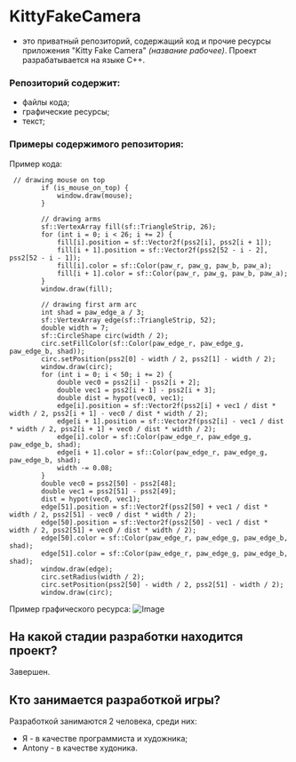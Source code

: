 # KittyFakeCamera
- это приватный репозиторий, содержащий код и прочие ресурсы приложения "Kitty Fake Camera" *(название рабочее)*.
Проект разрабатывается на языке C++.

### Репозиторий содержит:
* файлы кода;
* графические ресурсы;
* текст;

### Примеры содержимого репозитория:

Пример кода:
```
 // drawing mouse on top
        if (is_mouse_on_top) {
            window.draw(mouse);
        }

        // drawing arms
        sf::VertexArray fill(sf::TriangleStrip, 26);
        for (int i = 0; i < 26; i += 2) {
            fill[i].position = sf::Vector2f(pss2[i], pss2[i + 1]);
            fill[i + 1].position = sf::Vector2f(pss2[52 - i - 2], pss2[52 - i - 1]);
            fill[i].color = sf::Color(paw_r, paw_g, paw_b, paw_a);
            fill[i + 1].color = sf::Color(paw_r, paw_g, paw_b, paw_a);
        }
        window.draw(fill);

        // drawing first arm arc
        int shad = paw_edge_a / 3;
        sf::VertexArray edge(sf::TriangleStrip, 52);
        double width = 7;
        sf::CircleShape circ(width / 2);
        circ.setFillColor(sf::Color(paw_edge_r, paw_edge_g, paw_edge_b, shad));
        circ.setPosition(pss2[0] - width / 2, pss2[1] - width / 2);
        window.draw(circ);
        for (int i = 0; i < 50; i += 2) {
            double vec0 = pss2[i] - pss2[i + 2];
            double vec1 = pss2[i + 1] - pss2[i + 3];
            double dist = hypot(vec0, vec1);
            edge[i].position = sf::Vector2f(pss2[i] + vec1 / dist * width / 2, pss2[i + 1] - vec0 / dist * width / 2);
            edge[i + 1].position = sf::Vector2f(pss2[i] - vec1 / dist * width / 2, pss2[i + 1] + vec0 / dist * width / 2);
            edge[i].color = sf::Color(paw_edge_r, paw_edge_g, paw_edge_b, shad);
            edge[i + 1].color = sf::Color(paw_edge_r, paw_edge_g, paw_edge_b, shad);
            width -= 0.08;
        }
        double vec0 = pss2[50] - pss2[48];
        double vec1 = pss2[51] - pss2[49];
        dist = hypot(vec0, vec1);
        edge[51].position = sf::Vector2f(pss2[50] + vec1 / dist * width / 2, pss2[51] - vec0 / dist * width / 2);
        edge[50].position = sf::Vector2f(pss2[50] - vec1 / dist * width / 2, pss2[51] + vec0 / dist * width / 2);
        edge[50].color = sf::Color(paw_edge_r, paw_edge_g, paw_edge_b, shad);
        edge[51].color = sf::Color(paw_edge_r, paw_edge_g, paw_edge_b, shad);
        window.draw(edge);
        circ.setRadius(width / 2);
        circ.setPosition(pss2[50] - width / 2, pss2[51] - width / 2);
        window.draw(circ);
```

Пример графического ресурса:
![Image](https://i.ytimg.com/vi/w2j4nlydTcQ/maxresdefault.jpg)

## На какой стадии разработки находится проект?
Завершен.

## Кто занимается разработкой игры?
Разработкой занимаются 2 человека, среди них:
* Я - в качестве программиста и художника;
* Antony - в качестве худоника.

